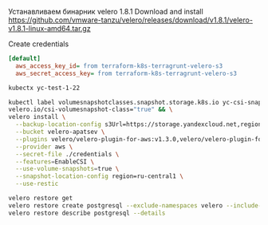 Устанавливаем бинарник velero 1.8.1
Download and install https://github.com/vmware-tanzu/velero/releases/download/v1.8.1/velero-v1.8.1-linux-amd64.tar.gz

Create credentials
```ini
[default]
  aws_access_key_id= from terraform-k8s-terragrunt-velero-s3
  aws_secret_access_key= from terraform-k8s-terragrunt-velero-s3
```

```bash
kubectx yc-test-1-22
```

```bash
kubectl label volumesnapshotclasses.snapshot.storage.k8s.io yc-csi-snapclass \
velero.io/csi-volumesnapshot-class="true" && \
velero install \
  --backup-location-config s3Url=https://storage.yandexcloud.net,region=ru-central1 \
  --bucket velero-apatsev \
  --plugins velero/velero-plugin-for-aws:v1.3.0,velero/velero-plugin-for-csi:v0.2.0 \
  --provider aws \
  --secret-file ./credentials \
  --features=EnableCSI \
  --use-volume-snapshots=true \
  --snapshot-location-config region=ru-central1 \
  --use-restic
```


```bash
velero restore get
velero restore create postgresql --exclude-namespaces velero --include-resources=pv,pvc --from-backup postgresql --include-namespaces postgresql
velero restore describe postgresql --details
```

